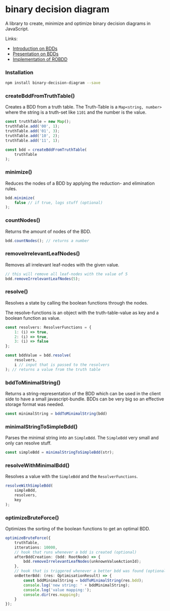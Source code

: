 # binary decision diagram

A library to create, minimize and optimize binary decision diagrams in JavaScript.


Links:

- [Introduction on BDDs](https://web.archive.org/web/20110304135553/http://configit.com/fileadmin/Configit/Documents/bdd-eap.pdf)
- [Presentation on BDDs](https://de.slideshare.net/RajeshYadav49/reduced-ordered-binary-decision-diagram-devi)
- [Implementation of ROBDD](https://pdfs.semanticscholar.org/788d/ed39ca36300753bcb20c43762972b00f9b80.pdf)


### Installation

```bash
npm install binary-decision-diagram --save
```

### createBddFromTruthTable()

Creates a BDD from a truth table.
The Truth-Table is a `Map<string, number>` where the string is a truth-set like `1101` and the number is the value.

```typescript
const truthTable = new Map();
truthTable.add('00', 1);
truthTable.add('01', 3);
truthTable.add('10', 2);
truthTable.add('11', 1);

const bdd = createBddFromTruthTable(
    truthTable
);
```

### minimize()

Reduces the nodes of a BDD by applying the reduction- and elimination rules.

```typescript
bdd.minimize(
    false // if true, logs stuff (optional)
);
```

### countNodes()

Returns the amount of nodes of the BDD.

```typescript
bdd.countNodes(); // returns a number
```

### removeIrrelevantLeafNodes()

Removes all irrelevant leaf-nodes with the given value.

```typescript
// this will remove all leaf-nodes with the value of 5
bdd.removeIrrelevantLeafNodes(5);
```


### resolve()

Resolves a state by calling the boolean functions through the nodes.

The resolve-functions is an object with the truth-table-value as key and a boolean function as value.

```typescript
const resolvers: ResolverFunctions = {
    1: (i) => true,
    2: (i) => true,
    3: (i) => false
};
```

```typescript
const bddValue = bdd.resolve(
    resolvers, 
    i // input that is passed to the resolvers
); // returns a value from the truth table
```

### bddToMinimalString()

Returns a string-representation of the BDD which can be used in the client side to have a small javascript-bundle.
BDDs can be very big so an effective storage format was needed.

```typescript
const minimalString = bddToMinimalString(bdd)
```

### minimalStringToSimpleBdd()

Parses the minimal string into an `SimpleBdd`. The `SimpleBdd` very small and only can resolve stuff.

```typescript
const simpleBdd = minimalStringToSimpleBdd(str);
```

### resolveWithMinimalBdd()

Resolves a value with the `SimpleBdd` and the `ResolverFunctions`.

```typescript
resolveWithSimpleBdd(
    simpleBdd,
    resolvers,
    key
);
```

### optimizeBruteForce()

Optimizes the sorting of the boolean functions to get an optimal BDD.

```typescript
optimizeBruteForce({
    truthTable,
    itterations: 10000,
    // hook that runs whenever a bdd is created (optional)
    afterBddCreation: (bdd: RootNode) => {
        bdd.removeIrrelevantLeafNodes(unknownValueActionId);
    },
    // hook that is triggered whenever a better bdd was found (optional)
    onBetterBdd: (res: OptimisationResult) => {
        const bddMinimalString = bddToMinimalString(res.bdd);
        console.log('new string: ' + bddMinimalString);
        console.log('value mapping:');
        console.dir(res.mapping);
    }
});
```
